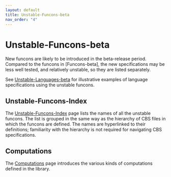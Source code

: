```yaml
---
layout: default
title: Unstable-Funcons-beta
nav_order: "4"
---
```


Unstable-Funcons-beta
=====================

New funcons are likely to be introduced in the beta-release period. Compared to
the funcons in [Funcons-beta], the new specifications may be less well tested,
and relatively unstable, so they are listed separately.

See [Unstable-Languages-beta] for illustrative examples of language
specifications using the unstable funcons.

Unstable-Funcons-Index
----------------------

The [Unstable-Funcons-Index] page lists the names of all the unstable funcons.
The list is grouped in the same way as the hierarchy of CBS files in which the
funcons are defined. The names are hyperlinked to their definitions; familiarity
with the hierarchy is not required for navigating CBS specifications.

Computations
----------------------

The [Computations] page introduces the various kinds of computations defined
in the library.


[Unstable-Funcons-Index]: Unstable-Funcons-Index

[Unstable-Languages-beta]: ../Unstable-Languages-beta

[Computations]: Computations
